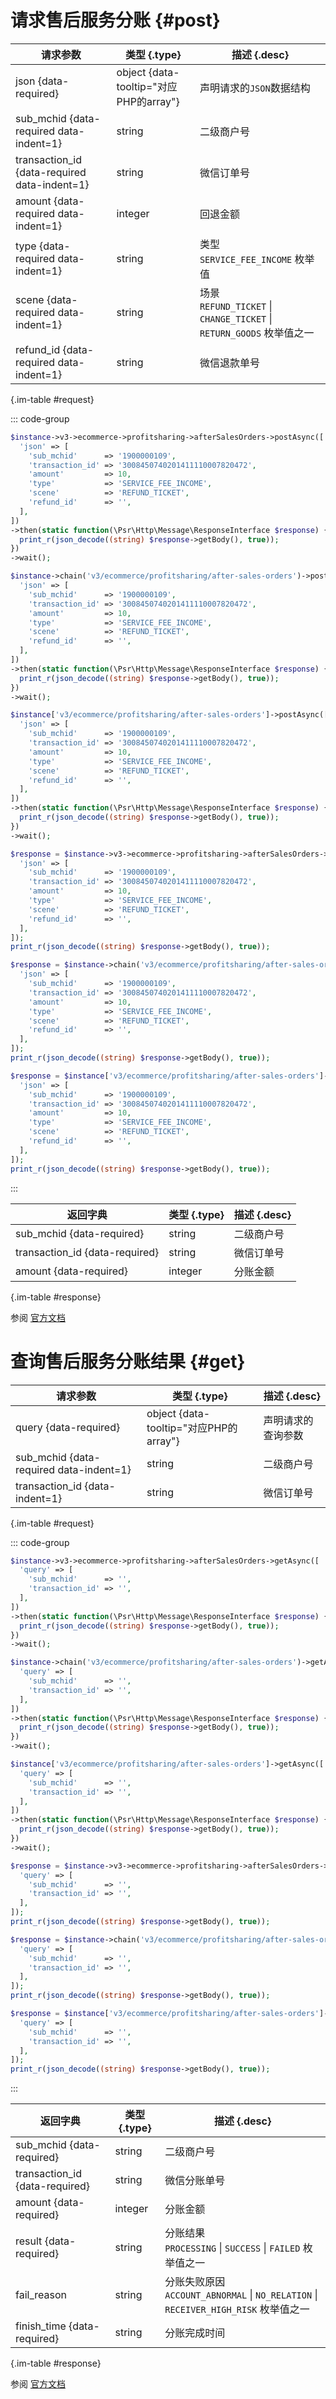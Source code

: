 # 请求售后服务分账 {#post}



| 请求参数 | 类型 {.type} | 描述 {.desc}
| --- | --- | ---
| json {data-required} | object {data-tooltip="对应PHP的array"} | 声明请求的`JSON`数据结构
| sub_mchid {data-required data-indent=1} | string | 二级商户号
| transaction_id {data-required data-indent=1} | string | 微信订单号
| amount {data-required data-indent=1} | integer | 回退金额
| type {data-required data-indent=1} | string | 类型<br/>`SERVICE_FEE_INCOME` 枚举值
| scene {data-required data-indent=1} | string | 场景<br/>`REFUND_TICKET` \| `CHANGE_TICKET` \| `RETURN_GOODS` 枚举值之一
| refund_id {data-required data-indent=1} | string | 微信退款单号

{.im-table #request}

::: code-group

```php [异步纯链式]
$instance->v3->ecommerce->profitsharing->afterSalesOrders->postAsync([
  'json' => [
    'sub_mchid'      => '1900000109',
    'transaction_id' => '3008450740201411110007820472',
    'amount'         => 10,
    'type'           => 'SERVICE_FEE_INCOME',
    'scene'          => 'REFUND_TICKET',
    'refund_id'      => '',
  ],
])
->then(static function(\Psr\Http\Message\ResponseInterface $response) {
  print_r(json_decode((string) $response->getBody(), true));
})
->wait();
```

```php [异步声明式]
$instance->chain('v3/ecommerce/profitsharing/after-sales-orders')->postAsync([
  'json' => [
    'sub_mchid'      => '1900000109',
    'transaction_id' => '3008450740201411110007820472',
    'amount'         => 10,
    'type'           => 'SERVICE_FEE_INCOME',
    'scene'          => 'REFUND_TICKET',
    'refund_id'      => '',
  ],
])
->then(static function(\Psr\Http\Message\ResponseInterface $response) {
  print_r(json_decode((string) $response->getBody(), true));
})
->wait();
```

```php [异步属性式]
$instance['v3/ecommerce/profitsharing/after-sales-orders']->postAsync([
  'json' => [
    'sub_mchid'      => '1900000109',
    'transaction_id' => '3008450740201411110007820472',
    'amount'         => 10,
    'type'           => 'SERVICE_FEE_INCOME',
    'scene'          => 'REFUND_TICKET',
    'refund_id'      => '',
  ],
])
->then(static function(\Psr\Http\Message\ResponseInterface $response) {
  print_r(json_decode((string) $response->getBody(), true));
})
->wait();
```

```php [同步纯链式]
$response = $instance->v3->ecommerce->profitsharing->afterSalesOrders->post([
  'json' => [
    'sub_mchid'      => '1900000109',
    'transaction_id' => '3008450740201411110007820472',
    'amount'         => 10,
    'type'           => 'SERVICE_FEE_INCOME',
    'scene'          => 'REFUND_TICKET',
    'refund_id'      => '',
  ],
]);
print_r(json_decode((string) $response->getBody(), true));
```

```php [同步声明式]
$response = $instance->chain('v3/ecommerce/profitsharing/after-sales-orders')->post([
  'json' => [
    'sub_mchid'      => '1900000109',
    'transaction_id' => '3008450740201411110007820472',
    'amount'         => 10,
    'type'           => 'SERVICE_FEE_INCOME',
    'scene'          => 'REFUND_TICKET',
    'refund_id'      => '',
  ],
]);
print_r(json_decode((string) $response->getBody(), true));
```

```php [同步属性式]
$response = $instance['v3/ecommerce/profitsharing/after-sales-orders']->post([
  'json' => [
    'sub_mchid'      => '1900000109',
    'transaction_id' => '3008450740201411110007820472',
    'amount'         => 10,
    'type'           => 'SERVICE_FEE_INCOME',
    'scene'          => 'REFUND_TICKET',
    'refund_id'      => '',
  ],
]);
print_r(json_decode((string) $response->getBody(), true));
```

:::

| 返回字典 | 类型 {.type} | 描述 {.desc}
| --- | --- | ---
| sub_mchid {data-required} | string | 二级商户号
| transaction_id {data-required} | string | 微信订单号
| amount {data-required} | integer | 分账金额

{.im-table #response}

参阅 [官方文档](https://pay.weixin.qq.com/docs/partner/products/ecommerce/introduction.html)

# 查询售后服务分账结果 {#get}



| 请求参数 | 类型 {.type} | 描述 {.desc}
| --- | --- | ---
| query {data-required} | object {data-tooltip="对应PHP的array"} | 声明请求的查询参数
| sub_mchid {data-required data-indent=1} | string | 二级商户号
| transaction_id {data-indent=1} | string | 微信订单号

{.im-table #request}

::: code-group

```php [异步纯链式]
$instance->v3->ecommerce->profitsharing->afterSalesOrders->getAsync([
  'query' => [
    'sub_mchid'      => '',
    'transaction_id' => '',
  ],
])
->then(static function(\Psr\Http\Message\ResponseInterface $response) {
  print_r(json_decode((string) $response->getBody(), true));
})
->wait();
```

```php [异步声明式]
$instance->chain('v3/ecommerce/profitsharing/after-sales-orders')->getAsync([
  'query' => [
    'sub_mchid'      => '',
    'transaction_id' => '',
  ],
])
->then(static function(\Psr\Http\Message\ResponseInterface $response) {
  print_r(json_decode((string) $response->getBody(), true));
})
->wait();
```

```php [异步属性式]
$instance['v3/ecommerce/profitsharing/after-sales-orders']->getAsync([
  'query' => [
    'sub_mchid'      => '',
    'transaction_id' => '',
  ],
])
->then(static function(\Psr\Http\Message\ResponseInterface $response) {
  print_r(json_decode((string) $response->getBody(), true));
})
->wait();
```

```php [同步纯链式]
$response = $instance->v3->ecommerce->profitsharing->afterSalesOrders->get([
  'query' => [
    'sub_mchid'      => '',
    'transaction_id' => '',
  ],
]);
print_r(json_decode((string) $response->getBody(), true));
```

```php [同步声明式]
$response = $instance->chain('v3/ecommerce/profitsharing/after-sales-orders')->get([
  'query' => [
    'sub_mchid'      => '',
    'transaction_id' => '',
  ],
]);
print_r(json_decode((string) $response->getBody(), true));
```

```php [同步属性式]
$response = $instance['v3/ecommerce/profitsharing/after-sales-orders']->get([
  'query' => [
    'sub_mchid'      => '',
    'transaction_id' => '',
  ],
]);
print_r(json_decode((string) $response->getBody(), true));
```

:::

| 返回字典 | 类型 {.type} | 描述 {.desc}
| --- | --- | ---
| sub_mchid {data-required} | string | 二级商户号
| transaction_id {data-required} | string | 微信分账单号
| amount {data-required} | integer | 分账金额
| result {data-required} | string | 分账结果<br/>`PROCESSING` \| `SUCCESS` \| `FAILED` 枚举值之一
| fail_reason | string | 分账失败原因<br/>`ACCOUNT_ABNORMAL` \| `NO_RELATION` \| `RECEIVER_HIGH_RISK` 枚举值之一
| finish_time {data-required} | string | 分账完成时间

{.im-table #response}

参阅 [官方文档](https://pay.weixin.qq.com/docs/partner/products/ecommerce/introduction.html)
